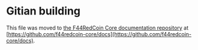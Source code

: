 Gitian building
================

This file was moved to [the F44RedCoin Core documentation repository](https://github.com/f44redcoin-core/docs/blob/master/gitian-building.md) at [https://github.com/f44redcoin-core/docs](https://github.com/f44redcoin-core/docs).
